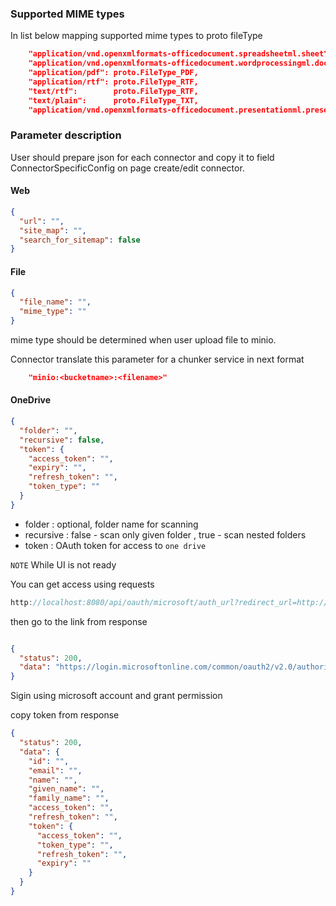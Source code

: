 ### Supported MIME types 
In list below mapping  supported mime types to proto fileType
```json
	"application/vnd.openxmlformats-officedocument.spreadsheetml.sheet":       proto.FileType_XLS,
	"application/vnd.openxmlformats-officedocument.wordprocessingml.document": proto.FileType_DOC,
	"application/pdf": proto.FileType_PDF,
	"application/rtf": proto.FileType_RTF,
	"text/rtf":        proto.FileType_RTF,
	"text/plain":      proto.FileType_TXT,
	"application/vnd.openxmlformats-officedocument.presentationml.presentation": proto.FileType_PPT,
```

### Parameter description 
User should prepare json for each connector and copy it to field ConnectorSpecificConfig on page create/edit connector.

#### Web

```json
{
  "url": "",
  "site_map": "",
  "search_for_sitemap": false 
}
```

#### File 
```json
{
  "file_name": "",
  "mime_type": "" 
}
```
mime type should be determined when user upload file to minio. 

Connector translate this parameter for a chunker service in next format 
```json
    "minio:<bucketname>:<filename>"
```

#### OneDrive 

```json
{
  "folder": "",
  "recursive": false,
  "token": {
    "access_token": "",
    "expiry": "",
    "refresh_token": "",
    "token_type": ""
  }
}
```

- folder : optional, folder name for scanning
- recursive :  false - scan only given folder , true - scan nested folders
- token : OAuth token for access to ```one drive```

```NOTE```
While UI is not ready 

You can get access using requests 
```js
http://localhost:8080/api/oauth/microsoft/auth_url?redirect_url=http://localhost:8080
```
then go to the link from response 
```json

{
  "status": 200,
  "data": "https://login.microsoftonline.com/common/oauth2/v2.0/authorize?client_id=<id>>&scope=offline_access Files.Read.All Sites.ReadWrite.All&response_type=code&redirect_uri=http://localhost:8080/api/oauth/microsoft/callback"
}
```
Sigin using microsoft account and grant permission 

copy token from response 

```json
{
  "status": 200,
  "data": {
    "id": "",
    "email": "",
    "name": "",
    "given_name": "",
    "family_name": "",
    "access_token": "",
    "refresh_token": "",
    "token": {
      "access_token": "",
      "token_type": "",
      "refresh_token": "",
      "expiry": ""
    }
  }
}
```
